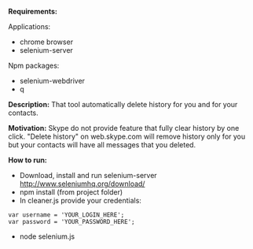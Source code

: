 **Requirements:** 

Applications:
- chrome browser
- selenium-server 

Npm packages:
- selenium-webdriver
- q

**Description:**
That tool automatically delete history for you and for your contacts. 

**Motivation:**
Skype do not provide feature that fully clear history by one click. "Delete history" on web.skype.com will remove history only for you but your contacts will have all messages that you deleted.

**How to run:**
* Download, install and run selenium-server http://www.seleniumhq.org/download/
* npm install (from project folder) 
* In cleaner.js provide your credentials:
```
var username = 'YOUR_LOGIN_HERE';
var password = 'YOUR_PASSWORD_HERE';
```
* node selenium.js
